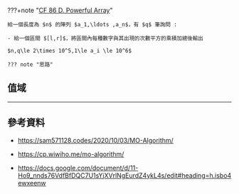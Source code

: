 ???+note "[CF 86 D. Powerful Array](https://codeforces.com/problemset/problem/86/D)"

	給一個長度為 $n$ 的陣列 $a_1,\ldots ,a_n$，有 $q$ 筆詢問 :
	
	- 給一個區間 $[l,r]$，將區間內每種數字與其出現的次數平方的乘積加總後輸出

	$n,q\le 2\times 10^5,1\le a_i \le 10^6$
	
	??? note "思路"
		

## 值域



---

## 參考資料

- <https://sam571128.codes/2020/10/03/MO-Algorithm/>

- <https://cp.wiwiho.me/mo-algorithm/>

- <https://docs.google.com/document/d/11-Ho9_nnds76VdfBfDQC7U1sYjXVrlNgEurdZ4ykL4s/edit#heading=h.isbo4ewxeenw>
